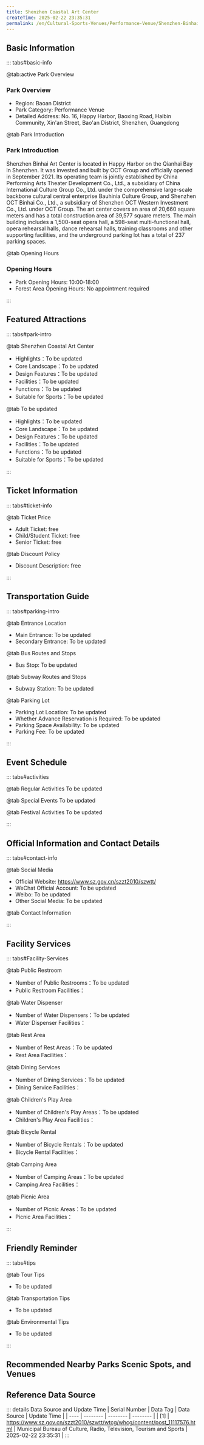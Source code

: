```yaml
---
title: Shenzhen Coastal Art Center
createTime: 2025-02-22 23:35:31
permalink: /en/Cultural-Sports-Venues/Performance-Venue/Shenzhen-Binhai-Art-Center/
---
```



<script setup>
import ImageSwiper from '/.vuepress/theme/components/ImageSwiper.vue'
// 轮播图数据
const swiperItems = [
    {
                link: 'https://www.sz.gov.cn/img/4/4097/4097234/11117576.jpg',
                title: 'Shenzhen Coastal Art Center',
                description: 'Shenzhen Binhai Art Center is located in Happy Harbor on the Qianhai Bay in Shenzhen. It was investe...',
                author: 'Municipal Bureau of Culture, Radio, Television, Tourism and Sports',
                date: '2025/02/23'
                },
  {
                link: 'https://www.sz.gov.cn/img/4/4097/4097234/11117576.jpg',
                title: 'Shenzhen Coastal Art Center',
                description: 'Shenzhen Binhai Art Center is located in Happy Harbor on the Qianhai Bay in Shenzhen. It was investe...',
                author: 'Municipal Bureau of Culture, Radio, Television, Tourism and Sports',
                date: '2025/02/23'
                }
]
// 配置项
const swiperConfig = {
  height: 500,
  showInfo: true
}
</script>
<!-- 轮播图组件 -->
<ImageSwiper :items="swiperItems" :config="swiperConfig" />



## Basic Information

::: tabs#basic-info

@tab:active Park Overview
### Park Overview
- Region: Baoan District
- Park Category: Performance Venue
- Detailed Address: No. 16, Happy Harbor, Baoxing Road, Haibin Community, Xin'an Street, Bao'an District, Shenzhen, Guangdong

@tab Park Introduction
### Park Introduction
Shenzhen Binhai Art Center is located in Happy Harbor on the Qianhai Bay in Shenzhen. It was invested and built by OCT Group and officially opened in September 2021. Its operating team is jointly established by China Performing Arts Theater Development Co., Ltd., a subsidiary of China International Culture Group Co., Ltd. under the comprehensive large-scale backbone cultural central enterprise Bauhinia Culture Group, and Shenzhen OCT Binhai Co., Ltd., a subsidiary of Shenzhen OCT Western Investment Co., Ltd. under OCT Group. The art center covers an area of 20,660 square meters and has a total construction area of 39,577 square meters. The main building includes a 1,500-seat opera hall, a 598-seat multi-functional hall, opera rehearsal halls, dance rehearsal halls, training classrooms and other supporting facilities, and the underground parking lot has a total of 237 parking spaces.

@tab Opening Hours
### Opening Hours
- Park Opening Hours: 10:00-18:00
- Forest Area Opening Hours: No appointment required

:::

## Featured Attractions

::: tabs#park-intro

@tab Shenzhen Coastal Art Center
<ImageCard
image="https://www.sz.gov.cn/img/4/4097/4097234/11117576.jpg"
    title="Shenzhen Coastal Art Center"
    description="Shenzhen Binhai Art Center is located in Happy Harbor on the Qianhai Bay in Shenzhen. It was invested and built by OCT Group and officially opened in September 2021. Its operating team is jointly established by China Performing Arts Theater Development Co., Ltd., a subsidiary of China International Culture Group Co., Ltd. under the comprehensive large-scale backbone cultural central enterprise Bauhinia Culture Group, and Shenzhen OCT Binhai Co., Ltd., a subsidiary of Shenzhen OCT Western Investment Co., Ltd. under OCT Group. The art center covers an area of 20,660 square meters and has a total construction area of 39,577 square meters. The main building includes a 1,500-seat opera hall, a 598-seat multi-functional hall, opera rehearsal halls, dance rehearsal halls, training classrooms and other supporting facilities, and the underground parking lot has a total of 237 parking spaces."
    date=""
    author="Municipal Bureau of Culture, Radio, Television, Tourism and Sports"
/>


- Highlights：To be updated
- Core Landscape：To be updated
- Design Features：To be updated
- Facilities：To be updated
- Functions：To be updated
- Suitable for Sports：To be updated

@tab To be updated
<ImageCard
image="https://www.sz.gov.cn/img/4/4097/4097234/11117576.jpg"
    title="Shenzhen Coastal Art Center"
    description="Shenzhen Binhai Art Center is located in Happy Harbor on the Qianhai Bay in Shenzhen. It was invested and built by OCT Group and officially opened in September 2021. Its operating team is jointly established by China Performing Arts Theater Development Co., Ltd., a subsidiary of China International Culture Group Co., Ltd. under the comprehensive large-scale backbone cultural central enterprise Bauhinia Culture Group, and Shenzhen OCT Binhai Co., Ltd., a subsidiary of Shenzhen OCT Western Investment Co., Ltd. under OCT Group. The art center covers an area of 20,660 square meters and has a total construction area of 39,577 square meters. The main building includes a 1,500-seat opera hall, a 598-seat multi-functional hall, opera rehearsal halls, dance rehearsal halls, training classrooms and other supporting facilities, and the underground parking lot has a total of 237 parking spaces."
    date=""
    author="Municipal Bureau of Culture, Radio, Television, Tourism and Sports"
/>


- Highlights：To be updated
- Core Landscape：To be updated
- Design Features：To be updated
- Facilities：To be updated
- Functions：To be updated
- Suitable for Sports：To be updated

:::

## Ticket Information

::: tabs#ticket-info

@tab Ticket Price
- Adult Ticket: free
- Child/Student Ticket: free
- Senior Ticket: free

@tab Discount Policy
- Discount Description: free

:::

## Transportation Guide

::: tabs#parking-intro

@tab Entrance Location
- Main Entrance: To be updated
- Secondary Entrance: To be updated

@tab Bus Routes and Stops
- Bus Stop: To be updated

@tab Subway Routes and Stops
- Subway Station: To be updated

@tab Parking Lot
- Parking Lot Location: To be updated
- Whether Advance Reservation is Required: To be updated
- Parking Space Availability: To be updated
- Parking Fee: To be updated

:::

## Event Schedule

::: tabs#activities

@tab Regular Activities
To be updated

@tab Special Events
To be updated

@tab Festival Activities
To be updated

:::

## Official Information and Contact Details

::: tabs#contact-info

@tab Social Media
- Official Website: https://www.sz.gov.cn/szzt2010/szwtt/
- WeChat Official Account: To be updated
- Weibo: To be updated
- Other Social Media: To be updated

@tab Contact Information

:::

## Facility Services

::: tabs#Facility-Services

@tab Public Restroom
- Number of Public Restrooms：To be updated
- Public Restroom Facilities：

@tab Water Dispenser
- Number of Water Dispensers：To be updated
- Water Dispenser Facilities：

@tab Rest Area
- Number of Rest Areas：To be updated
- Rest Area Facilities：

@tab Dining Services
- Number of Dining Services：To be updated
- Dining Service Facilities：

@tab Children's Play Area
- Number of Children's Play Areas：To be updated
- Children's Play Area Facilities：

@tab Bicycle Rental
- Number of Bicycle Rentals：To be updated
- Bicycle Rental Facilities：

@tab Camping Area
- Number of Camping Areas：To be updated
- Camping Area Facilities：

@tab Picnic Area
- Number of Picnic Areas：To be updated
- Picnic Area Facilities：

:::

## Friendly Reminder

::: tabs#tips

@tab Tour Tips
- To be updated

@tab Transportation Tips
- To be updated

@tab Environmental Tips
- To be updated

:::

## Recommended Nearby Parks Scenic Spots, and Venues

<CardGrid>
  <ImageCard
        image="https://www.szyyt.com/vancheerfile/images/2024/12/20241206143332910.jpg"
        title="Haiya Grand Theatre"
        description="To be updated"
        href="/en/Cultural-Sports-Venues/Performance-Venue/Haiya-Theater/"
        author="To be updated"
        date="2025/01/02"
      />
      <ImageCard
        image="https://www.szyyt.com/vancheerfile/images/2024/12/20241206143332910.jpg"
        title="Haiya Grand Theatre"
        description="To be updated"
        href="/en/Cultural-Sports-Venues/Performance-Venue/Haiya-Theater/"
        author="To be updated"
        date="2025/01/02"
      />
    </CardGrid>


## Reference Data Source

::: details Data Source and Update Time
| Serial Number | Data Tag | Data Source | Update Time |
| ---- | -------- | -------- | -------- |
| [1] | https://www.sz.gov.cn/szzt2010/szwtt/wtcg/whcg/content/post_11117576.html | Municipal Bureau of Culture, Radio, Television, Tourism and Sports | 2025-02-22 23:35:31 |
:::

